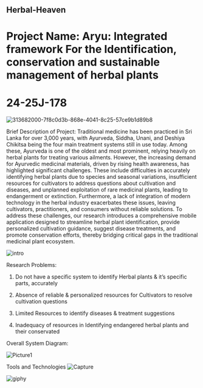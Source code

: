 ## Herbal-Heaven
# Project Name: Aryu: Integrated framework For the Identification, conservation and sustainable management of herbal plants
# 24-25J-178

![313682000-7f8c0d3b-868e-4041-8c25-57ce9b1d89b8](https://github.com/user-attachments/assets/709a05fd-7e28-4c43-9cf6-eff07fb16703)


Brief Description of Project:
Traditional medicine has been practiced in Sri Lanka for over 3,000 years, with Ayurveda, Siddha, Unani, and Deshiya Chikitsa being the four main treatment systems still in use today. Among these, Ayurveda is one of the oldest and most prominent, relying heavily on herbal plants for treating various ailments. However, the increasing demand for Ayurvedic medicinal materials, driven by rising health awareness, has highlighted significant challenges. These include difficulties in accurately identifying herbal plants due to species and seasonal variations, insufficient resources for cultivators to address questions about cultivation and diseases, and unplanned exploitation of rare medicinal plants, leading to endangerment or extinction. Furthermore, a lack of integration of modern technology in the herbal industry exacerbates these issues, leaving cultivators, practitioners, and consumers without reliable solutions. To address these challenges, our research introduces a comprehensive mobile application designed to streamline herbal plant identification, provide personalized cultivation guidance, suggest disease treatments, and promote conservation efforts, thereby bridging critical gaps in the traditional medicinal plant ecosystem.

![intro](https://github.com/user-attachments/assets/cc9716f9-91f5-4ba2-8946-33a9f7922881)


Research Problems:

1. Do not have a specific system to identify Herbal plants & it’s specific parts, accurately

2. Absence of reliable & personalized resources for Cultivators to resolve cultivation questions

3. Limited Resources to identify diseases & treatment suggestions

4. Inadequacy of resources in Identifying endangered herbal plants and their conservated


Overall System Diagram:

![Picture1](https://github.com/user-attachments/assets/745cb02f-43d6-4082-8bcb-73ea567dea09)



Tools and Technologies
![Capture](https://github.com/user-attachments/assets/4cf1dfc5-c1a6-40aa-a36e-20fc30fbd2cf)


  ![giphy](https://github.com/user-attachments/assets/354cd8ef-5c7f-4b25-b9d0-a327b55dd760)
